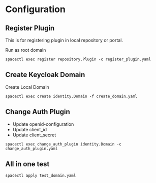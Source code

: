 # Configuration

## Register Plugin

This is for registering plugin in local repository or portal.

Run as root domain

~~~
spacectl exec register repository.Plugin -c register_plugin.yaml
~~~

## Create Keycloak Domain

Create  Local Domain

~~~
spacectl exec create identity.Domain -f create_domain.yaml
~~~

## Change Auth Plugin

* Update openid-configuration
* Update client_id
* Update client_secret

~~~
spacectl exec change_auth_plugin identity.Domain -c change_auth_plugin.yaml
~~~

## All in one test

~~~
spacectl apply test_domain.yaml
~~~
